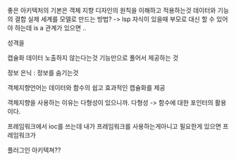 좋은 아키텍처의 기본은 객체 지향 디자인의 원칙을 이해하고 적용하는것
데이터와 기능의 결합
실제 세계를 모델로 만드는 방법? -> lsp 자식이 있을때 부모로 대신 할 수 있어야 하는데 is a 관계가 있으면 ..

성격을


캡슐화 데이터 노출하지 않는다는것 기능만으로 풀어서 제공하는 것 

정보 은닉 : 정보를 숨기는것

객체지향언어는 데이터와 함수의 쉽고 효과적인 캡슐화를 제공 

객체지향을 사용하는 이유는 다형성이 있으니까.
다형성 -> 함수에 대한 포인터의 활용이다. 

프레임워크에서 ioc를 쓰는데 내가 프레임워크를 사용하는게아니고 필요한게 있으면 프레임워크가 

플러그인 아키텍쳐?? 